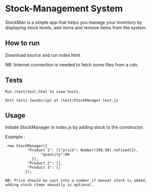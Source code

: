 # Stock-Management System

StockMan is a simple app that helps you manage your inventory by displaying stock levels, add items and remove items from the system.
## How to run

Download source and run index.html

NB: Internet connection is needed to fetch some files from a cdn.


## Tests

```
Run /test/test.html to view tests.

Unit tests JavaScript at /test/StockManager.test.js
```

## Usage
Initiate StockManager in index.js by adding stock to the constructor.

Example :
```
 new StockManager({
          "Product 1": [{"price": Number(399.99).toFixed(2),
                "quantity":80
            }],
          "Product 2": [],
          "Product 3": []
         });

NB: Price should be cast into a number if manual stock is added, adding stock items manually is optional.
```

